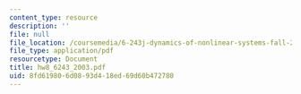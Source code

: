 ```yaml
---
content_type: resource
description: ''
file: null
file_location: /coursemedia/6-243j-dynamics-of-nonlinear-systems-fall-2003/8fd619806d0893d418ed69d60b472780_hw8_6243_2003.pdf
file_type: application/pdf
resourcetype: Document
title: hw8_6243_2003.pdf
uid: 8fd61980-6d08-93d4-18ed-69d60b472780
---
```

